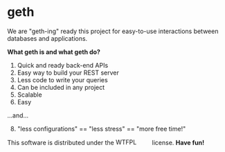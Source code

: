 # geth

We are "geth-ing" ready this project for easy-to-use interactions between databases and applications.

<b>What geth is and what geth do?</b>

1. Quick and ready back-end APIs
2. Easy way to build your REST server
3. Less code to write your queries
4. Can be included in any project
5. Scalable
7. Easy

...and...

8. "less configurations" == "less stress" == "more free time!"

This software is distributed under the <a href="http://www.wtfpl.net/"><img
       src="http://www.wtfpl.net/wp-content/uploads/2012/12/wtfpl-badge-4.png"
       width="80" height="15" alt="WTFPL" /></a> license. <b>Have fun!</b>
